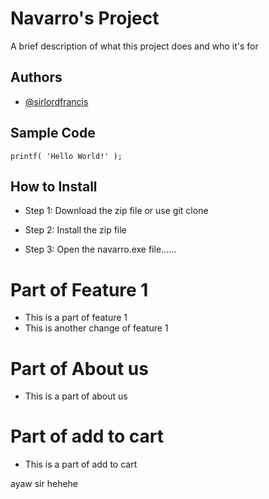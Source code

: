 # Navarro's Project

A brief description of what this project does and who it's for


## Authors

- [@sirlordfrancis](https://github.com/sirlordfrancis)


## Sample Code

`printf( 'Hello World!' );`

## How to Install

- Step 1: Download the zip file or use git clone

- Step 2: Install the zip file

- Step 3: Open the navarro.exe file......

# Part of Feature 1
- This is a part of feature 1
- This is another change of feature 1

# Part of About us
- This is a part of about us

# Part of add to cart 
- This is a part of add to cart

ayaw sir hehehe
